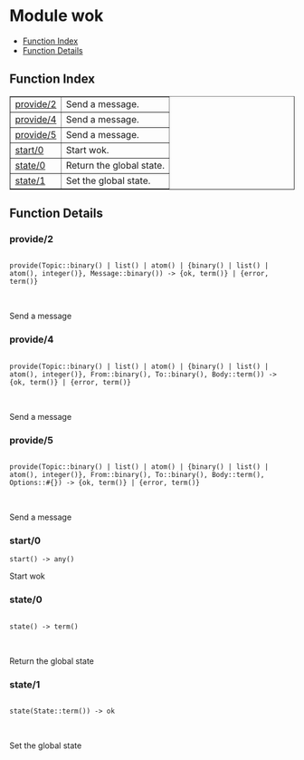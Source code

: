 

# Module wok #
* [Function Index](#index)
* [Function Details](#functions)

<a name="index"></a>

## Function Index ##


<table width="100%" border="1" cellspacing="0" cellpadding="2" summary="function index"><tr><td valign="top"><a href="#provide-2">provide/2</a></td><td>
Send a message.</td></tr><tr><td valign="top"><a href="#provide-4">provide/4</a></td><td>
Send a message.</td></tr><tr><td valign="top"><a href="#provide-5">provide/5</a></td><td>
Send a message.</td></tr><tr><td valign="top"><a href="#start-0">start/0</a></td><td>
Start wok.</td></tr><tr><td valign="top"><a href="#state-0">state/0</a></td><td>
Return the global state.</td></tr><tr><td valign="top"><a href="#state-1">state/1</a></td><td>
Set the global state.</td></tr></table>


<a name="functions"></a>

## Function Details ##

<a name="provide-2"></a>

### provide/2 ###

<pre><code>
provide(Topic::binary() | list() | atom() | {binary() | list() | atom(), integer()}, Message::binary()) -&gt; {ok, term()} | {error, term()}
</code></pre>
<br />

Send a message

<a name="provide-4"></a>

### provide/4 ###

<pre><code>
provide(Topic::binary() | list() | atom() | {binary() | list() | atom(), integer()}, From::binary(), To::binary(), Body::term()) -&gt; {ok, term()} | {error, term()}
</code></pre>
<br />

Send a message

<a name="provide-5"></a>

### provide/5 ###

<pre><code>
provide(Topic::binary() | list() | atom() | {binary() | list() | atom(), integer()}, From::binary(), To::binary(), Body::term(), Options::#{}) -&gt; {ok, term()} | {error, term()}
</code></pre>
<br />

Send a message

<a name="start-0"></a>

### start/0 ###

`start() -> any()`

Start wok

<a name="state-0"></a>

### state/0 ###

<pre><code>
state() -&gt; term()
</code></pre>
<br />

Return the global state

<a name="state-1"></a>

### state/1 ###

<pre><code>
state(State::term()) -&gt; ok
</code></pre>
<br />

Set the global state

